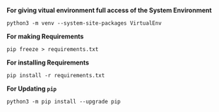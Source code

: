 **For giving vitual environment full access of the System Environment**

`python3 -m venv --system-site-packages VirtualEnv`

**For making Requirements**

`pip freeze > requirements.txt`

**For installing Requirements**

`pip install -r requirements.txt`

**For Updating `pip`**

`python3 -m pip install --upgrade pip`